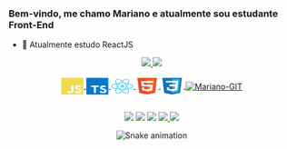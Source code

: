 ### Bem-vindo, me chamo Mariano e atualmente sou estudante Front-End

- 🌱 Atualmente estudo ReactJS

<div align="center">
  <a href="https://github.com/Mariano-JR">
  <img height="160em" src="https://github-readme-stats.vercel.app/api?username=Mariano-JR&show_icons=true&theme=algolia&include_all_commits=true&count_private=true"/>
  <img height="160em" src="https://github-readme-stats.vercel.app/api/top-langs/?username=Mariano-JR&layout=compact&langs_count=7&theme=algolia"/>
</div>

<div style="display: inline_block" align= "center"><br>
  <img align="center" alt="Mariano-Js" height="30" width="40" src="https://raw.githubusercontent.com/devicons/devicon/master/icons/javascript/javascript-plain.svg">
  <img align="center" alt="Mariano-Ts" height="30" width="40" src="https://raw.githubusercontent.com/devicons/devicon/master/icons/typescript/typescript-plain.svg">
  <img align="center" alt="Mariano-React" height="30" width="40" src="https://raw.githubusercontent.com/devicons/devicon/master/icons/react/react-original.svg">
  <img align="center" alt="Mariano-HTML" height="30" width="40" src="https://raw.githubusercontent.com/devicons/devicon/master/icons/html5/html5-original.svg">
  <img align="center" alt="Mariano-CSS" height="30" width="40" src="https://raw.githubusercontent.com/devicons/devicon/master/icons/css3/css3-original.svg">
  <img align="center" alt="Mariano-GIT" height="30" width="40" src="https://cdn.jsdelivr.net/gh/devicons/devicon/icons/git/git-original.svg">
</div>

##

<div align ="center">
  <a href="https://www.linkedin.com/in/mariano-jr" target="_blank"><img src="https://img.shields.io/badge/LinkedIn-0077B5?style=for-the-badge&logo=linkedin&logoColor=white"></a>
  <a href="" target="_blank"><img src="https://img.shields.io/badge/Facebook-1877F2?style=for-the-badge&logo=facebook&logoColor=white"></a>
  <a href="" target="_blank"><img src=https://img.shields.io/badge/Instagram-E4405F?style=for-the-badge&logo=instagram&logoColor=white></a>
  <a href="https://twitter.com/dev_MarianoJR" target="_blank"><img src="https://img.shields.io/badge/Twitter-1DA1F2?style=for-the-badge&logo=twitter&logoColor=white">   </a>
  <a href="" target="_blank"><img src="https://img.shields.io/badge/Microsoft_Outlook-0078D4?style=for-the-badge&logo=microsoft-outlook&logoColor=white"></a>
  
  ![Snake animation](https://github.com/Mariano-JR/Mariano-JR/blob/output/github-contribution-grid-snake.svg)
</div>
